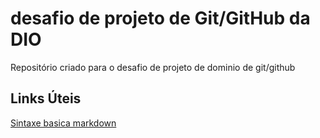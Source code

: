 # desafio de projeto de Git/GitHub da DIO
Repositório criado para o desafio de projeto de dominio de git/github

## Links Úteis 
[Sintaxe basica markdown](https://www.markdownguide.org/basic-syntax/)
